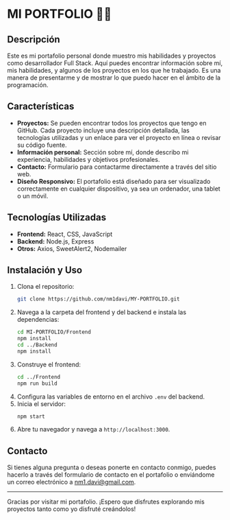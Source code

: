 # MI PORTFOLIO 🙎‍♂️

## Descripción
Este es mi portafolio personal donde muestro mis habilidades y proyectos como desarrollador Full Stack. Aquí puedes encontrar información sobre mí, mis habilidades, y algunos de los proyectos en los que he trabajado. Es una manera de presentarme y de mostrar lo que puedo hacer en el ámbito de la programación.

## Características
- **Proyectos:** Se pueden encontrar todos los proyectos que tengo en GitHub. Cada proyecto incluye una descripción detallada, las tecnologías utilizadas y un enlace para ver el proyecto en línea o revisar su código fuente.
- **Información personal:** Sección sobre mí, donde describo mi experiencia, habilidades y objetivos profesionales.
- **Contacto:** Formulario para contactarme directamente a través del sitio web.
- **Diseño Responsivo:** El portafolio está diseñado para ser visualizado correctamente en cualquier dispositivo, ya sea un ordenador, una tablet o un móvil.

## Tecnologías Utilizadas
- **Frontend:** React, CSS, JavaScript
- **Backend:** Node.js, Express
- **Otros:** Axios, SweetAlert2, Nodemailer

## Instalación y Uso
1. Clona el repositorio:
    ```sh
    git clone https://github.com/nm1davi/MY-PORTFOLIO.git
    ```
2. Navega a la carpeta del frontend y del backend e instala las dependencias:
    ```sh
    cd MI-PORTFOLIO/Frontend
    npm install
    cd ../Backend
    npm install
    ```
3. Construye el frontend:
    ```sh
    cd ../Frontend
    npm run build
    ```
4. Configura las variables de entorno en el archivo `.env` del backend.
5. Inicia el servidor:
    ```sh
    npm start
    ```
6. Abre tu navegador y navega a `http://localhost:3000`.

## Contacto
Si tienes alguna pregunta o deseas ponerte en contacto conmigo, puedes hacerlo a través del formulario de contacto en el portafolio o enviándome un correo electrónico a nm1.davi@gmail.com.

---

Gracias por visitar mi portafolio. ¡Espero que disfrutes explorando mis proyectos tanto como yo disfruté creándolos!
